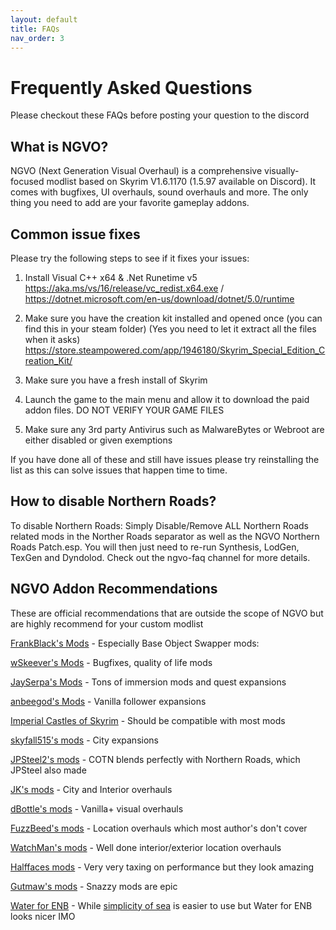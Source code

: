 ```yaml
---
layout: default
title: FAQs
nav_order: 3
---
```

# Frequently Asked Questions
Please checkout these FAQs before posting your question to the discord

## What is NGVO?
NGVO (Next Generation Visual Overhaul) is a comprehensive visually-focused modlist based on Skyrim V1.6.1170 (1.5.97 available on Discord). It comes with bugfixes, UI overhauls, sound overhauls and more. The only thing you need to add are your favorite gameplay addons.

## Common issue fixes
Please try the following steps to see if it fixes your issues:

1. Install Visual C++ x64 & .Net Runetime v5 https://aka.ms/vs/16/release/vc_redist.x64.exe / https://dotnet.microsoft.com/en-us/download/dotnet/5.0/runtime

2. Make sure you have the creation kit installed and opened once (you can find this in your steam folder) (Yes you need to let it extract all the files when it asks) https://store.steampowered.com/app/1946180/Skyrim_Special_Edition_Creation_Kit/

3. Make sure you have a fresh install of Skyrim

4. Launch the game to the main menu and allow it to download the paid addon files. DO NOT VERIFY YOUR GAME FILES

5. Make sure any 3rd party Antivirus such as MalwareBytes or Webroot are either disabled or given exemptions

If you have done all of these and still have issues please try reinstalling the list as this can solve issues that happen time to time.

## How to disable Northern Roads?
To disable Northern Roads: Simply Disable/Remove ALL Northern Roads related mods in the Norther Roads separator as well as the NGVO Northern Roads Patch.esp. You will then just need to re-run Synthesis, LodGen, TexGen and Dyndolod. Check out the ngvo-faq channel for more details.

## NGVO Addon Recommendations

These are official recommendations that are outside the scope of NGVO but are highly recommend for your custom modlist

[FrankBlack's Mods](https://next.nexusmods.com/profile/FrankBlack/about-me) - Especially Base Object Swapper mods: 

[wSkeever's Mods](https://next.nexusmods.com/profile/wSkeever/about-me) - Bugfixes, quality of life mods

[JaySerpa's Mods](https://next.nexusmods.com/profile/jayserpa/about-me) - Tons of immersion mods and quest expansions

[anbeegod's Mods](https://next.nexusmods.com/profile/anbeegod/about-me) - Vanilla follower expansions

[Imperial Castles of Skyrim](https://www.nexusmods.com/skyrimspecialedition/mods/129327) - Should be compatible with most mods

[skyfall515's mods](https://next.nexusmods.com/profile/skyfall515/about-me) - City expansions

[JPSteel2's mods]( https://next.nexusmods.com/profile/JPSteel2/about-me?gameId=1704) - COTN blends perfectly with Northern Roads, which JPSteel also made

[JK's mods](https://next.nexusmods.com/profile/jkrojmal/about-me) - City and Interior overhauls

[dBottle's mods](https://next.nexusmods.com/profile/dBottle/about-me?gameId=1704) - Vanilla+ visual overhauls

[FuzzBeed's mods](https://next.nexusmods.com/profile/TheOneTrueFuzzBeed/about-me?gameId=1704) - Location overhauls which most author's don't cover

[WatchMan's mods](https://next.nexusmods.com/profile/ImperialWatchman/about-me?gameId=1704) - Well done interior/exterior location overhauls

[Halffaces mods](https://next.nexusmods.com/profile/Halffaces/about-me?gameId=1704) - Very very taxing on performance but they look amazing 

[Gutmaw's mods](https://next.nexusmods.com/profile/gutmaw/about-me) - Snazzy mods are epic

[Water for ENB](https://www.nexusmods.com/skyrimspecialedition/mods/37061) - While [simplicity of sea](https://www.nexusmods.com/skyrimspecialedition/mods/56520) is easier to use but Water for ENB looks nicer IMO
